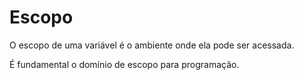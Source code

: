 # Escopo

O escopo de uma variável é o ambiente onde ela pode ser acessada.

É fundamental o domínio de escopo para programação.